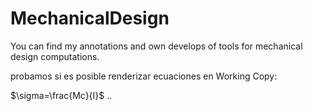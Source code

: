 # MechanicalDesign
You can find my annotations and own develops of tools for mechanical design computations.

probamos si es posible renderizar ecuaciones en Working Copy:

$\sigma=\frac{Mc}{I}$
..